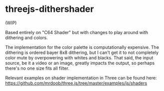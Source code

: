 # threejs-dithershader

(WIP)

Based entirely on "C64 Shader" but with changes to play around with dithering and colors.

The implementation for the color palette is computationally expensive. The dithering is ordered bayer 8x8 dithering, but I can't get it to not completely color mute by overpowering with whites and blacks. That said, the input source, be it a video or an image, greatly impacts the output, so perhaps there's no one size fits all filter.

Relevant examples on shader implementation in Three can be found here: https://github.com/mrdoob/three.js/tree/master/examples/js/shaders

